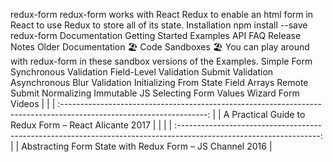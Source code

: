redux-form redux-form works with React Redux to enable an html form in React to use Redux to store all of its state. Installation npm install --save redux-form Documentation Getting Started Examples API FAQ Release Notes Older Documentation 🏖 Code Sandboxes 🏖 You can play around with redux-form in these sandbox versions of the Examples. Simple Form Synchronous Validation Field-Level Validation Submit Validation Asynchronous Blur Validation Initializing From State Field Arrays Remote Submit Normalizing Immutable JS Selecting Form Values Wizard Form Videos | | | :------------------------------------------------------------------------------------------------------------------: | | A Practical Guide to Redux Form – React Alicante 2017 | | | | :-----------------------------------------------------------------------------------------------------------------: | | Abstracting Form State with Redux Form – JS Channel 2016 |